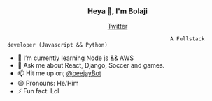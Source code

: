 <h3 align="center"> Heya 👋, I'm Bolaji</h3>
<p align="center">
  <a href="https://twitter.com/beejayBot">Twitter</a>
</p>

                                                        
                                                        A Fullstack developer (Javascript && Python)

- 🌱 I’m currently learning Node js && AWS
- 💬 Ask me about React, Django, Soccer and games.
- 📫 Hit me up on; [@beejayBot](https://twitter.com/beejayBot)
- 😄 Pronouns: He/Him
- ⚡ Fun fact: Lol

